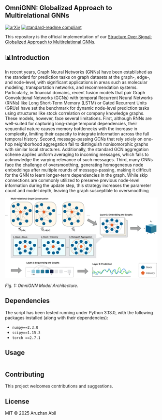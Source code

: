 ## OmniGNN: Globalized Approach to Multirelational GNNs

[![arXiv](https://img.shields.io/badge/arXiv_paper-2502.1903-A82121?labelColor=5D5D5D)](https://drive.google.com/file/d/1tEP-hnOzikhs5X4bJmCRFy7TeKR0sZsK/view?usp=sharing) [![standard-readme compliant](https://img.shields.io/badge/project_page%20-%20?link=https%3A%2F%2Faruzhanabill.github.io%2Fcsuremm-gnn%2F)](https://aruzhanabill.github.io/csuremm-gnn/) 

This repository is the official implementation of our [Structure Over Signal: Globalized Approach to Multirelational GNNs][paper].

[paper]: https://drive.google.com/file/d/1tEP-hnOzikhs5X4bJmCRFy7TeKR0sZsK/view?usp=sharing


## 📊Introduction 
In recent years, Graph Neural Networks (GNNs) have been established as the standard for prediction tasks on graph datasets at the graph-, edge-, and node-level, with significant applications in areas such as molecular modeling, transportation networks, and recommendation systems. Particularly, in financial domains, recent fusion models that pair Graph Convolutional Networks (GCNs) with temporal Recurrent Neural Networks (RNNs) like Long Short-Term Memory (LSTM) or Gated Recurrent Units (GRUs) have set the benchmark for dynamic node-level prediction tasks using structures like stock correlation or company knowledge graphs. These models, however, face several limitations. First, although RNNs are well-suited for capturing long-range temporal dependencies, their sequential nature causes memory bottlenecks with the increase in complexity, limiting their capacity to integrate information across the full temporal history. Second, message-passing GCNs that rely solely on one-hop neighborhood aggregation fail to distinguish nonisomorphic graphs with similar local structures. Additionally, the standard GCN aggregation scheme applies uniform averaging to incoming messages, which fails to acknowledge the varying relevance of such messages. Third, many GNNs face the challenge of oversmoothing, generating homogeneous node embeddings after multiple rounds of message-passing, making it difficult for the GNN to learn longer-term dependencies in the graph. While skip connections are commonly utilized to preserve previous node-level information during the update step, this strategy increases the parameter count and model depth, leaving the graph susceptible to oversmoothing 

![Alt text](OmniGNN.png)

*Fig. 1: OmniGNN Model Architecture.*

## Dependencies 
The script has been tested running under Python 3.13.0, with the following packages installed (along with their dependencies):
* `numpy==2.3.0`
* `scipy==1.15.3`
* `torch ==2.7.1`

## Usage

```sh
```


## Contributing
This project welcomes contributions and suggestions. 

## License

MIT © 2025 Aruzhan Abil

